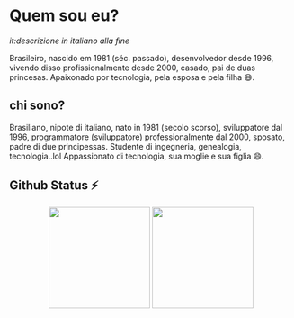 
# Quem sou eu?
*it:descrizione in italiano alla fine*

Brasileiro, nascido em 1981 (séc. passado), desenvolvedor desde 1996, vivendo disso profissionalmente desde 2000, casado, pai de duas princesas.
Apaixonado por tecnologia, pela esposa e pela filha 😄.



## chi sono?

Brasiliano, nipote di italiano, nato in 1981 (secolo scorso), sviluppatore dal 1996, programmatore (sviluppatore) professionalmente dal 2000, sposato, padre di due principessas. Studente di ingegneria, genealogia, tecnologia..lol
Appassionato di tecnologia, sua moglie e sua figlia 😄.



## Github Status ⚡

<p align="center">
  <img height="180em" src="https://github-readme-stats.vercel.app/api?username=dorathoto&show_icons=true&theme=dracula&include_all_commits=true&count_private=true"/>
  <img height="180em" src="https://github-readme-stats.vercel.app/api/top-langs/?username=dorathoto&hide=javascript,html,css&layout=compact&langs_count=16&theme=dracula"/>
</p>
